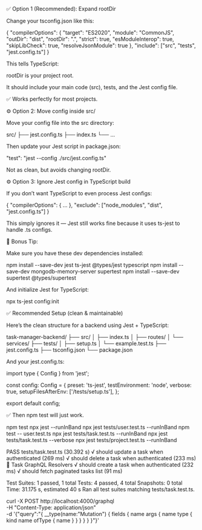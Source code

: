 ✅ Option 1 (Recommended): Expand rootDir

Change your tsconfig.json like this:

{
"compilerOptions": {
"target": "ES2020",
"module": "CommonJS",
"outDir": "dist",
"rootDir": ".",
"strict": true,
"esModuleInterop": true,
"skipLibCheck": true,
"resolveJsonModule": true
},
"include": ["src", "tests", "jest.config.ts"]
}

This tells TypeScript:

rootDir is your project root.

It should include your main code (src), tests, and the Jest config file.

✅ Works perfectly for most projects.

⚙️ Option 2: Move config inside src/

Move your config file into the src directory:

src/
├── jest.config.ts
├── index.ts
└── ...

Then update your Jest script in package.json:

"test": "jest --config ./src/jest.config.ts"

Not as clean, but avoids changing rootDir.

⚙️ Option 3: Ignore Jest config in TypeScript build

If you don’t want TypeScript to even process Jest configs:

{
"compilerOptions": {
...
},
"exclude": ["node_modules", "dist", "jest.config.ts"]
}

This simply ignores it — Jest still works fine because it uses ts-jest to handle .ts configs.

🧩 Bonus Tip:

Make sure you have these dev dependencies installed:

npm install --save-dev jest ts-jest @types/jest typescript
npm install --save-dev mongodb-memory-server supertest
npm install --save-dev supertest @types/supertest

And initialize Jest for TypeScript:

npx ts-jest config:init

✅ Recommended Setup (clean & maintainable)

Here’s the clean structure for a backend using Jest + TypeScript:

task-manager-backend/
├── src/
│ ├── index.ts
│ ├── routes/
│ └── services/
├── tests/
│ ├── setup.ts
│ └── example.test.ts
├── jest.config.ts
├── tsconfig.json
└── package.json

And your jest.config.ts:

import type { Config } from 'jest';

const config: Config = {
preset: 'ts-jest',
testEnvironment: 'node',
verbose: true,
setupFilesAfterEnv: ['<rootDir>/tests/setup.ts'],
};

export default config;

✅ Then npm test will just work.

npm test
npx jest --runInBand
npx jest tests/user.test.ts --runInBand
npm test -- user.test.ts
npx jest tests/task.test.ts --runInBand
npx jest tests/task.test.ts --verbose
npx jest tests/project.test.ts --runInBand

PASS tests/task.test.ts (30.392 s)
√ should update a task when authenticated (269 ms)
√ should delete a task when authenticated (233 ms)
🧠 Task GraphQL Resolvers
√ should create a task when authenticated (232 ms)
√ should fetch paginated tasks list (91 ms)

Test Suites: 1 passed, 1 total
Tests: 4 passed, 4 total
Snapshots: 0 total
Time: 31.175 s, estimated 40 s
Ran all test suites matching tests/task.test.ts.

curl -X POST http://localhost:4000/graphql \
 -H "Content-Type: application/json" \
 -d '{"query":"{ \_\_type(name:\"Mutation\") { fields { name args { name type { kind name ofType { name } } } } } }"}'
